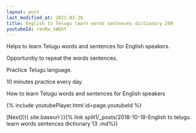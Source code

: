 ```yaml
---
layout: post
last_modified_at: 2021-03-29
title: English to Telugu learn words sentences dictionary 290 
youtubeId: renRw_sWQXY
---
```

 
 
Helps to learn Telugu words and sentences for English speakers.

Opportunitiy to repeat the words sentences. 

Practice Telugu language. 
 
10 minutes practice every day. 
 
How to learn Telugu words and sentences for English speakers 
 
{% include youtubePlayer.html id=page.youtubeId %}
 
 
[Next]({{ site.baseurl }}{% link  split1/_posts/2018-10-18-English to telugu learn words sentences dictionary 13 .md%})
 
